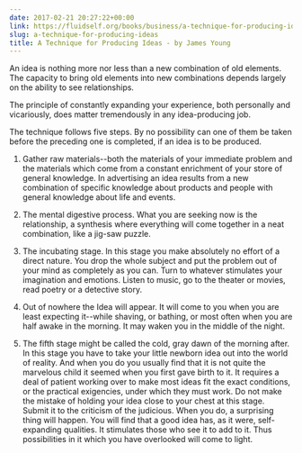 ```yaml
---
date: 2017-02-21 20:27:22+00:00
link: https://fluidself.org/books/business/a-technique-for-producing-ideas
slug: a-technique-for-producing-ideas
title: A Technique for Producing Ideas - by James Young
---
```


An idea is nothing more nor less than a new combination of old elements. The capacity to bring old elements into new combinations depends largely on the ability to see relationships.

The principle of constantly expanding your experience, both personally and vicariously, does matter tremendously in any idea-producing job.

The technique follows five steps. By no possibility can one of them be taken before the preceding one is completed, if an idea is to be produced.

1.  Gather raw materials--both the materials of your immediate problem and the materials which come from a constant enrichment of your store of general knowledge. In advertising an idea results from a new combination of specific knowledge about products and people with general knowledge about life and events.

2.  The mental digestive process. What you are seeking now is the relationship, a synthesis where everything will come together in a neat combination, like a jig-saw puzzle.

3.  The incubating stage. In this stage you make absolutely no effort of a direct nature. You drop the whole subject and put the problem out of your mind as completely as you can. Turn to whatever stimulates your imagination and emotions. Listen to music, go to the theater or movies, read poetry or a detective story.

4.  Out of nowhere the Idea will appear. It will come to you when you are least expecting it--while shaving, or bathing, or most often when you are half awake in the morning. It may waken you in the middle of the night.

5.  The fifth stage might be called the cold, gray dawn of the morning after. In this stage you have to take your little newborn idea out into the world of reality. And when you do you usually find that it is not quite the marvelous child it seemed when you first gave birth to it. It requires a deal of patient working over to make most ideas fit the exact conditions, or the practical exigencies, under which they must work. Do not make the mistake of holding your idea close to your chest at this stage. Submit it to the criticism of the judicious. When you do, a surprising thing will happen. You will find that a good idea has, as it were, self-expanding qualities. It stimulates those who see it to add to it. Thus possibilities in it which you have overlooked will come to light.
